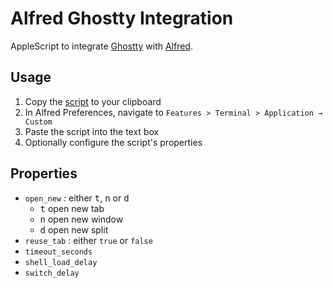 # Alfred Ghostty Integration
AppleScript to integrate [Ghostty](https://ghostty.org/) with [Alfred](https://www.alfredapp.com/help/features/terminal/).

## Usage

1. Copy the [script](https://github.com/zeitlings/alfred-ghostty-script/blob/main/GhosttyAlfred.applescript) to your clipboard
2. In Alfred Preferences, navigate to `Features > Terminal > Application → Custom`
3. Paste the script into the text box
4. Optionally configure the script's properties

## Properties

- `open_new` : either <kbd>t</kbd>, <kbd>n</kbd> or <kbd>d</kbd>
  * <kbd>t</kbd> open new tab
  * <kbd>n</kbd> open new window
  * <kbd>d</kbd> open new split
- `reuse_tab` : either `true` or `false` 
- `timeout_seconds`
- `shell_load_delay`
- `switch_delay`

